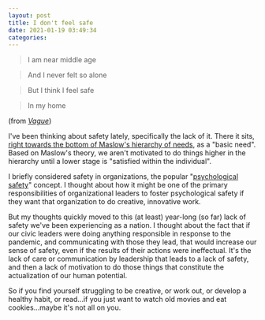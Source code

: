 ```yaml
---
layout: post
title: I don't feel safe
date: 2021-01-19 03:49:34
categories:
---
```


> I am near middle age

> And I never felt so alone

> But I think I feel safe

> In my home

(from [_Vague_](https://laish.bandcamp.com/track/vague-2))

I've been thinking about safety lately, specifically the lack of it. There it sits, [right towards the bottom of Maslow's hierarchy of needs](https://en.wikipedia.org/wiki/Maslow's_hierarchy_of_needs#/media/File:Maslow's_Hierarchy_of_Needs2.svg), as a "basic need". Based on Maslow's theory, we aren't motivated to do things higher in the hierarchy until a lower stage is "satisfied within the individual".

I briefly considered safety in organizations, the popular "[psychological safety](https://en.wikipedia.org/wiki/Psychological_safety)" concept. I thought about how it might be one of the primary responsibilities of organizational leaders to foster psychological safety if they want that organization to do creative, innovative work.

But my thoughts quickly moved to this (at least) year-long (so far) lack of safety we've been experiencing as a nation. I thought about the fact that if our civic leaders were doing anything responsible in response to the pandemic, and communicating with those they lead, that would increase our sense of safety, even if the results of their actions were ineffectual. It's the lack of care or communication by leadership that leads to a lack of safety, and then a lack of motivation to do those things that constitute the actualization of our human potential.

So if you find yourself struggling to be creative, or work out, or develop a healthy habit, or read...if you just want to watch old movies and eat cookies...maybe it's not all on you.&nbsp;
